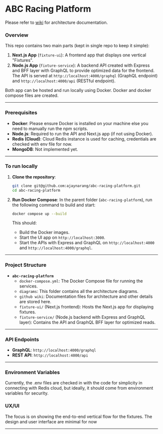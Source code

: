 # ABC Racing Platform

Please refer to [wiki](https://github.com/ajaynarang/abc-racing-platform/wiki/Solution-Architecture-&-Tech-Stack) for architecture documentation.

### Overview
This repo contains two main parts (kept in single repo to keep it simple):
1. **Next.js App** (`fixture-ui`): A frontend app that displays one vertical "Fixtures".
2. **Node.js App** (`fixture-service`): A backend API created with Express and BFF layer with GraphQL to provide optimized data for the frontend. The API is served at `http://localhost:4000/graphql` (GraphQL endpoint) and `http://localhost:4000/api` (RESTful endpoint).


Both app can be hosted and run locally using Docker. Docker and docker compose files are created.

---

### Prerequisites  
- **Docker**: Please ensure Docker is installed on your machine else you need to manually run the npm scripts.  
- **Node.js**: Required to run the API and Next.js app (if not using Docker).  
- **Redis (Cloud)**: Cloud Redis instance is used for caching, credentials are checked with env file for now.  
- **MongoDB**: Not implemented yet.
---

### To run locally
1. **Clone the repository**:
   ```bash
   git clone git@github.com:ajaynarang/abc-racing-platform.git
   cd abc-racing-platform
   ```

2. **Run Docker Compose**:
   In the parent folder (`abc-racing-platform`), run the following command to build and start:
   ```bash
   docker compose up --build
   ```
   This should:
   - Build the Docker images.
   - Start the UI app on `http://localhost:3000`.
   - Start the APIs with Express and GraphQL on `http://localhost:4000` and `http://localhost:4000/graphql`.

---

### Project Structure

- **`abc-racing-platform`**
  - `docker-compose.yml`: The Docker Compose file for running the services.
  - `diagrams`: This folder contains all the architecture diagrams.
  - `github wiki`: Documentation files for architecture and other details are stored here.
  - `fixture-ui/` (Next.js frontend): Hosts the Next.js app for displaying fixtures.
  - `fixture-service/` (Node.js backend with Express and GraphQL layer): Contains the API and GraphQL BFF layer for optimized reads.

---

### API Endpoints

- **GraphQL**: `http://localhost:4000/graphql`
- **REST API**: `http://localhost:4000/api`

---

### Environment Variables

Currently, the .env files are checked in with the code for simplicity in connecting with Redis cloud, but ideally, it should come from environment variables for security.


### UX/UI

The focus is on showing the end-to-end vertical flow for the fixtures. The design and user interface are minimal for now

---
